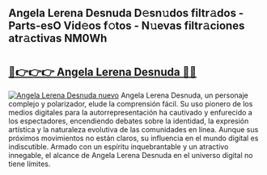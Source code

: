 ## Angela Lerena Desnuda D𝚎sn𝚞dos filtr𝚊dos - Parts-esO Vid𝚎os f𝚘tos - N𝚞evas filtr𝚊ciones atr𝚊ctivas NM0Wh

# <h2><a href="http://mb8dqy8.tromn.icu/?c=Angela+Lerena+Desnuda">🔗👉👉👉 Angela Lerena Desnuda 🔗🔗</a></h2>

[![Angela Lerena Desnuda nuevo](https://i.imgur.com/pEAQMta.gif)](http://mb8dqy8.tromn.icu/?c=Angela+Lerena+Desnuda)
Angela Lerena Desnuda, un personaje complejo y polarizador, elude la comprensión fácil. Su uso pionero de los medios digitales para la autorrepresentación ha cautivado y enfurecido a los espectadores, encendiendo debates sobre la identidad, la expresión artística y la naturaleza evolutiva de las comunidades en línea. Aunque sus próximos movimientos no están claros, su influencia en el mundo digital es indiscutible. Armado con un espíritu inquebrantable y un atractivo innegable, el alcance de Angela Lerena Desnuda en el universo digital no tiene límites.

